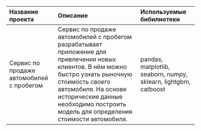 | Название проекта | Описание | Используемые бибилиотеки |
| :-------------------- | :--------------------- |:---------------------------|
| Сервис по продаже автомобилей с пробегом | Сервис по продаже автомобилей с пробегом разрабатывает приложение для привлечения новых клиентов. В нём можно быстро узнать рыночную стоимость своего автомобиля. На основе исторические данные необходимо построить модель для определения стоимости автомобиля. | pandas, matplotlib, seaborn, numpy, sklearn, lightgbm, catboost|
